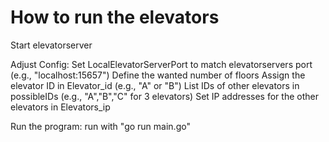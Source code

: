 # How to run the elevators

Start elevatorserver

Adjust Config:
  Set LocalElevatorServerPort to match elevatorservers port (e.g., "localhost:15657")
  Define the wanted number of floors
  Assign the elevator ID in Elevator_id (e.g., "A" or "B")
  List IDs of other elevators in possibleIDs (e.g., "A","B","C" for 3 elevators)
  Set IP addresses for the other elevators in Elevators_ip

Run the program:
  run with "go run main.go"
